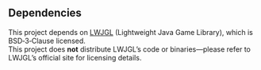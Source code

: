## Dependencies

This project depends on [LWJGL](https://www.lwjgl.org/) (Lightweight Java Game Library), which is BSD‑3‑Clause licensed.  
This project does **not** distribute LWJGL’s code or binaries—please refer to LWJGL’s official site for licensing details.
